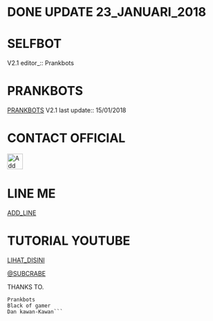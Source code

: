 # DONE UPDATE 23_JANUARI_2018

# SELFBOT
V2.1 editor_::
Prankbots
# PRANKBOTS
[PRANKBOTS](prankbot.png)
V2.1 last update::
15/01/2018
# CONTACT OFFICIAL

<a href="https://line.me/R/ti/p/%40gnh2780p"><img height="36" border="0" alt="Add Friend" src="https://scdn.line-apps.com/n/line_add_friends/btn/en.png"></a>

# LINE ME

[ADD_LINE](http://line.me/ti/p/~adiputra.95)

# TUTORIAL YOUTUBE
[LIHAT_DISINI](https://youtu.be/j9VqQBZCcec)

[@SUBCRABE](https://www.youtube.com/channel/UCycBrqSWEHdk-slnhUmGWiQ)


THANKS TO.

```Allah swt.
Prankbots
Black of gamer
Dan kawan-Kawan```
